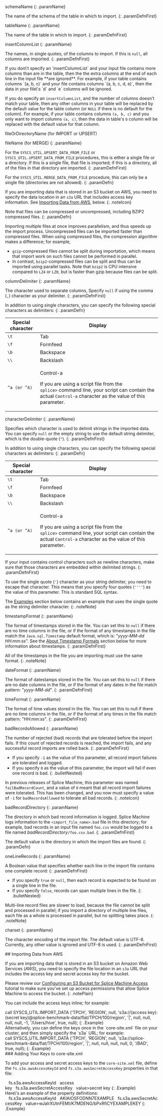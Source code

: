 <div markdown="1">
<div class="paramList" markdown="1">
schemaName
{: .paramName}

The name of the schema of the table in which to import.
{: .paramDefnFirst}

tableName
{: .paramName}

The name of the table in which to import.
{: .paramDefnFirst}

insertColumnList
{: .paramName}

The names, in single quotes, of the columns to import. If this is
`null`, all columns are imported.
{: .paramDefnFirst}

<div class="notePlain" markdown="1">
If you don\'t specify an `insertColumnList` and your input file contains
more columns than are in the table, then the the extra columns at the
end of each line in the input file **are ignored**. For example, if your
table contains columns `(a, b, c)` and your file contains columns `(a,
b, c, d, e)`, then the data in your file\'s `d` and `e` columns will be
ignored.

If you do specify an `insertColumnList`, and the number of columns
doesn\'t match your table, then any other columns in your table will be
replaced by the default value for the table column (or `NULL` if there
is no default for the column). For example, if your table contains
columns `(a, b, c)` and you only want to import columns `(a, c)`, then
the data in table\'s `b` column will be replaced with the default value
for that column.

</div>
fileOrDirectoryName <span class="bodyFont">(for IMPORT or UPSERT)</span>

 fileName <span class="bodyFont">(for MERGE)</span>
{: .paramName}

For the `SYSCS_UTIL.UPSERT_DATA_FROM_FILE` or
`SYSCS_UTIL.UPSERT_DATA_FROM_FILE` procedures, this is either a single
file or a directory. If this is a single file, that file is imported; if
this is a directory, all of the files in that directory are imported.
{: .paramDefnFirst}

For the `SYSCS_UTIL.MERGE_DATA_FROM_FILE` procedure, this can only be a
single file (directories are not allowed).
{: .paramDefn}

If you are importing data that is stored in an S3 bucket on AWS, you
need to specify the data location in an `s3a` URL that includes access
key information. See [Importing Data from AWS](#Importin), below.
{: .noteIcon}

Note that files can be compressed or uncompressed, including BZIP2
compressed files.
{: .paramDefn}

<div class="notePlain" markdown="1">
Importing multiple files at once improves parallelism, and thus speeds
up the import process. Uncompressed files can be imported faster than
compressed files. When using compressed files, the compression algorithm
makes a difference; for example,

* `gzip`-compressed files cannot be split during importation, which
  means that import work on such files cannot be performed in parallel.
* In contrast, `bzip2`-compressed files can be split and thus can be
  imported using parallel tasks. Note that `bzip2` is CPU intensive
  compared to `LZ4` or `LZ0`, but is faster than gzip because files can
  be split.

</div>
</div>
<div class="paramList" markdown="1">
columnDelimiter
{: .paramName}

The character used to separate columns, Specify `null` if using the
comma (`,`) character as your delimiter.
{: .paramDefnFirst}

<div markdown="1">
In addition to using single characters, you can specify the following
special characters as delimiters:
{: .paramDefn}

<table summary="Special characters that can be used as character delimiters in imported files.">
                    <col />
                    <col />
                    <thead>
                        <tr>
                            <th>Special character</th>
                            <th>Display</th>
                        </tr>
                    </thead>
                    <tbody>
                        <tr>
                            <td><code>\t</code></td>
                            <td>Tab </td>
                        </tr>
                        <tr>
                            <td><code>\f</code></td>
                            <td>Formfeed</td>
                        </tr>
                        <tr>
                            <td><code>\b</code></td>
                            <td>Backspace</td>
                        </tr>
                        <tr>
                            <td><code>\\</code></td>
                            <td>Backslash</td>
                        </tr>
                        <tr>
                            <td><code>^a (or ^A)</code></td>
                            <td>
                                <p>Control-a</p>
                                <p class="noteIndent">If you are using a script file from the <code>splice&gt;</code> command line, your script can contain the actual <code>Control-a</code> character as the value of this parameter.</p>
                            </td>
                        </tr>
                    </tbody>
                </table>
</div>
characterDelimiter
{: .paramName}

Specifies which character is used to delimit strings in the imported
data. You can specify `null` or the empty string to use the default
string delimiter, which is the double-quote (`"`).
{: .paramDefnFirst}

<div markdown="1">
In addition to using single characters, you can specify the following
special characters as delimiters:
{: .paramDefn}

<table summary="Special characters that can be used as character delimiters in imported files.">
                    <col />
                    <col />
                    <thead>
                        <tr>
                            <th>Special character</th>
                            <th>Display</th>
                        </tr>
                    </thead>
                    <tbody>
                        <tr>
                            <td><code>\t</code></td>
                            <td>Tab </td>
                        </tr>
                        <tr>
                            <td><code>\f</code></td>
                            <td>Formfeed</td>
                        </tr>
                        <tr>
                            <td><code>\b</code></td>
                            <td>Backspace</td>
                        </tr>
                        <tr>
                            <td><code>\\</code></td>
                            <td>Backslash</td>
                        </tr>
                        <tr>
                            <td><code>^a (or ^A)</code></td>
                            <td>
                                <p>Control-a</p>
                                <p class="noteIndent">If you are using a script file from the <code>splice&gt;</code> command line, your script can contain the actual <code>Control-a</code> character as the value of this parameter.</p>
                            </td>
                        </tr>
                    </tbody>
                </table>
</div>
If your input contains control characters such as newline characters,
make sure that those characters are embedded within delimited strings.
{: .paramDefnFirst}

To use the single quote (`'`) character as your string delimiter, you
need to escape that character. This means that you specify four quotes
(`''''`) as the value of this parameter. This is standard SQL syntax.  
  
 The [Examples](#Examples) section below contains an example that uses
the single quote as the string delimiter character.
{: .noteNote}

timestampFormat
{: .paramName}

The format of timestamps stored in the file. You can set this to `null`
if there are no time columns in the file, or if the format of any
timestamps in the file match the `Java.sql.Timestamp` default format,
which is: \"*yyyy-MM-dd HH:mm:ss*\". See the [About Timestamp
Formats](#TimestampFormats) section below for more information about
timestamps.
{: .paramDefnFirst}

All of the timestamps in the file you are importing must use the same
format.
{: .noteNote}

dateFormat
{: .paramName}

The format of datestamps stored in the file. You can set this to `null`
if there are no date columns in the file, or if the format of any dates
in the file match pattern: \"*yyyy-MM-dd*\".
{: .paramDefnFirst}

timeFormat
{: .paramName}

The format of time values stored in the file. You can set this to null
if there are no time columns in the file, or if the format of any times
in the file match pattern: \"*HH:mm:ss*\".
{: .paramDefnFirst}

<div markdown="1">
badRecordsAllowed
{: .paramName}

The number of rejected (bad) records that are tolerated before the
import fails. If this count of rejected records is reached, the import
fails, and any successful record imports are rolled back.
{: .paramDefnFirst}

* If you specify `-1` as the value of this parameter, all record import
  failures are tolerated and logged.
* If you specify `0` as the value of this parameter, the import will
  fail if even one record is bad.
{: .bulletNested}

In previous releases of Splice Machine, this parameter was named
`failBadRecordCount`, and a value of `0` meant that all record import
failures were tolerated. This has been changed, and you now must specify
a value of `-1` for `badRecordsAllowed` to tolerate all bad records.
{: .noteIcon}

badRecordDirectory
{: .paramName}

The directory in which bad record information is logged. Splice Machine
logs information to the `<import_file_name>.bad` file in this directory;
for example, bad records in an input file named `foo.csv` would be
logged to a file named *badRecordDirectory*`/foo.csv.bad`.
{: .paramDefnFirst}

The default value is the directory in which the import files are found.
{: .paramDefn}

oneLineRecords
{: .paramName}

A Boolean value that specifies whether each line in the import file
contains one complete record:
{: .paramDefnFirst}

* If you specify `true` or `null`, then each record is expected to be
  found on a single line in the file.
* If you specify `false`, records can span multiple lines in the file.
{: .bulletNested}

Multi-line record files are slower to load, because the file cannot be
split and processed in parallel; if you import a directory of multiple
line files, each file as a whole is processed in parallel, but no
splitting takes place.
{: .noteNote}

charset
{: .paramName}

The character encoding of the import file. The default value is UTF-8.
Currently, any other value is ignored and UTF-8 is used.
{: .paramDefnFirst}

</div>
</div>
## <a name="Importin" />Importing Data from AWS

If you are importing data that is stored in an S3 bucket on Amazon Web
Services (*AWS*), you need to specify the file location in an `s3a` URL
that includes the access key and secret access key for the bucket.

Please review our [Configuring an S3 Bucket for Splice Machine
Access](tutorials_ingest_configures3.html) tutorial to make sure you\'ve
set up access permissions that allow Splice Machine to access the
bucket.
{: .notePlain}

You can include the access keys inline; for example:

<div class="preWrapperWide" markdown="1">
    call SYSCS_UTIL.IMPORT_DATA ('TPCH', 'REGION', null, 's3a://(access key):(secret key)@splice-benchmark-data/flat/TPCH/100/region', '|', null, null, null, null, -1, '/Users/hive', true, null);
{: .Example}

</div>
Alternatively, you can define the keys once in the `core-site.xml` file
on your cluster, and then simply specify the `s3a` URL; for example:

<div class="preWrapperWide" markdown="1">
    call SYSCS_UTIL.IMPORT_DATA ('TPCH', 'REGION', null, 's3a://splice-benchmark-data/flat/TPCH/100/region', '|', null, null, null, null, 0, '/BAD', true, null);
{: .Example}

</div>
### Adding Your Keys to core-site.xml

To add your access and secret access keys to the `core-site.xml` file,
define the `fs.s3a.awsAccessKeyId` and `fs.s3a.awsSecretAccessKey`
properties in that file:

<div class="preWrapperWide" markdown="1">
    <property>   <name>fs.s3a.awsAccessKeyId</name>   <value>access key</value></property><property>   <name>fs.s3a.awsSecretAccessKey</name>   value>secret key</value></property>
{: .Example}

</div>
Here\'s an example of the property definitions:

<div class="preWrapperWide" markdown="1">
    <property>   <name>fs.s3a.awsAccessKeyId</name>   <value>AKIAIOSFODNN7EXAMPLE</value></property><property>   <name>fs.s3a.awsSecretAccessKey</name>   value>wJalrXUtnFEMI/K7MDENG/bPxRfiCYEXAMPLEKEY</value></property>
{: .Example}

</div>
</div>

